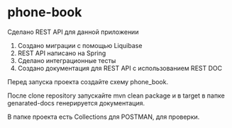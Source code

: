 # phone-book

Сделано REST API для данной приложении

1) Создано миграции с помощью Liquibase
2) REST API написано на Spring
3) Сделано интеграционные тесты
4) Создано документация для REST API с использованием REST DOC

Перед запуска проекта создайте схему phone_book.

Поcле clone repository запускайте mvn clean package и в target в папке genarated-docs генерируется документация.

В папке проекта есть Collections для POSTMAN, для проверки.

